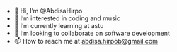 - 👋 Hi, I’m @AbdisaHirpo
- 👀 I’m interested in coding  and music
- 🌱 I’m currently learning at astu 
- 💞️ I’m looking to collaborate on software development
- 📫 How to reach me at abdisa.hirpob@gmail.com

<!---
AbdisaHirpo/AbdisaHirpo is a ✨ special ✨ repository because its `README.md` (this file) appears on your GitHub profile.
You can click the Preview link to take a look at your changes.
--->
